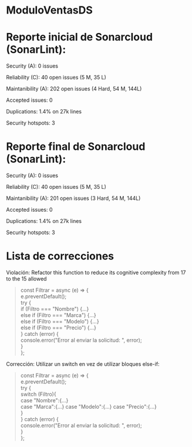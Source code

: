 # ModuloVentasDS

# Reporte inicial de Sonarcloud (SonarLint):
Security (A): 0 issues

Reliability (C): 40 open issues (5 M, 35 L)

Maintanibility (A): 202 open issues (4 Hard, 54 M, 144L)

Accepted issues: 0

Duplications: 1.4% on 27k lines

Security hotspots: 3

# Reporte final de Sonarcloud (SonarLint):
Security (A): 0 issues

Reliability (C): 40 open issues (5 M, 35 L)

Maintanibility (A): 201 open issues (3 Hard, 54 M, 144L)

Accepted issues: 0

Duplications: 1.4% on 27k lines

Security hotspots: 3


# Lista de correcciones
Violación: Refactor this function to reduce its cognitive complexity from 17 to the 15 allowed
>const Filtrar = async (e) => {  
>  e.preventDefault();  
>  try {  
>    if (Filtro === "Nombre") {...}  
>    else if (Filtro === "Marca") {...}  
>    else if (Filtro === "Modelo") {...}  
>    else if (Filtro === "Precio") {...}  
>  } catch (error) {  
>    console.error("Error al enviar la solicitud: ", error);  
>  }  
>};  

Corrección: Utilizar un switch en vez de utilizar bloques else-if:  

>const Filtrar = async (e) => {  
>  e.preventDefault();  
>  try {  
>    switch (Filtro){  
>      case "Nombre":{...}  
>      case "Marca":{...}
>      case "Modelo":{...}
>      case "Precio":{...}  
>    }  
>  } catch (error) {  
>      console.error("Error al enviar la solicitud: ", error);  
>  }  
>};  
